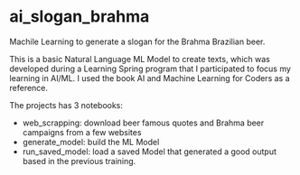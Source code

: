 # ai_slogan_brahma
Machile Learning to generate a slogan for the Brahma Brazilian beer.

This is a basic Natural Language ML Model to create texts, which was developed during a Learning Spring program that I participated to focus my learning in AI/ML.
I used the book AI and Machine Learning for Coders as a reference.

The projects has 3 notebooks:

- web_scrapping: download beer famous quotes and Brahma beer campaigns from a few websites
- generate_model: build the ML Model
- run_saved_model: load a saved Model that generated a good output based in the previous training.


